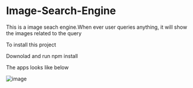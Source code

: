 # Image-Search-Engine


This is a image seach engine.When ever user queries anything, it will show the images related to the query


To install this project


Downolad and run npm install


The apps looks like below


![image](https://user-images.githubusercontent.com/23276875/183332413-90f75e10-7769-479a-a013-db4fda35596f.png)
